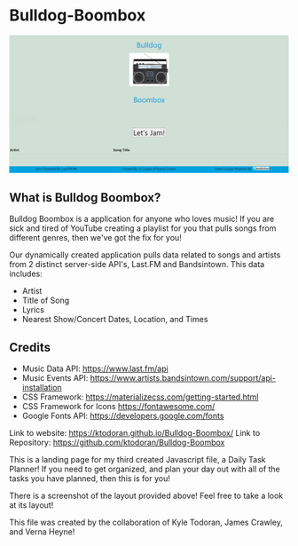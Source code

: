 # Bulldog-Boombox

![ScreenShot of Project](assets/images/BulldogBoombox.jpg)

## What is Bulldog Boombox?
Bulldog Boombox is a application for anyone who loves music! If you are sick and tired of YouTube creating a playlist for you that pulls songs from different genres, then we've got the fix for you!

Our dynamically created application pulls data related to songs and artists from 2 distinct server-side API's, Last.FM and Bandsintown.
This data includes:
* Artist
* Title of Song
* Lyrics
* Nearest Show/Concert Dates, Location, and Times

## Credits
* Music Data API: https://www.last.fm/api
* Music Events API: https://www.artists.bandsintown.com/support/api-installation
* CSS Framework: https://materializecss.com/getting-started.html
* CSS Framework for Icons https://fontawesome.com/
* Google Fonts API: https://developers.google.com/fonts

Link to website: https://ktodoran.github.io/Bulldog-Boombox/
Link to Repository: https://github.com/ktodoran/Bulldog-Boombox

This is a landing page for my third created Javascript file, a Daily Task Planner!
If you need to get organized, and plan your day out with all of the tasks you have planned, then this is for you!

There is a screenshot of the layout provided above! Feel free to take a look at its layout!

This file was created by the collaboration of Kyle Todoran, James Crawley, and Verna Heyne!